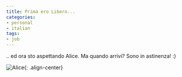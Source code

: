 ```yaml
---
title: Prima ero Libero...
categories:
- personal
- italian
tags:
- job
---
```

.. ed ora sto aspettando Alice. Ma quando arrivi? Sono in astinenza! :)

![Alice]({{site.url}}/images/alice_adsl.jpg){: .align-center}

